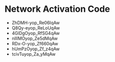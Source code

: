 # Network Activation Code
* ZhDMH-yop_Re06IqAw
* Q8Qy-eyop_ReLoUqAw
* 4GlDgOyop_RfSG4qAw
* nlIIMOyop_Ze5dMqAw
* RDx-O-yop_Zf660qAw
* hUmPzOyop_Zf_z4qAw
* tcivTuyop_Za_yMqAw